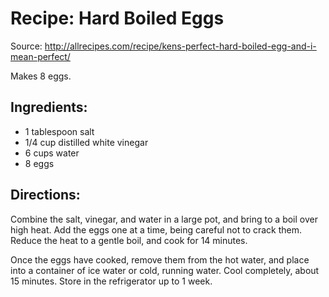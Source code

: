 
# Recipe: Hard Boiled Eggs

Source: http://allrecipes.com/recipe/kens-perfect-hard-boiled-egg-and-i-mean-perfect/

Makes 8 eggs.

## Ingredients:

- 1 tablespoon salt
- 1/4 cup distilled white vinegar
- 6 cups water
- 8 eggs

## Directions:

Combine the salt, vinegar, and water in a large pot, and bring to a boil over high heat. Add the eggs one at a time, being careful not to crack them. Reduce the heat to a gentle boil, and cook for 14 minutes.

Once the eggs have cooked, remove them from the hot water, and place into a container of ice water or cold, running water. Cool completely, about 15 minutes. Store in the refrigerator up to 1 week.

